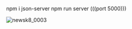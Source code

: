 npm i json-server
npm run server (((port 5000)))

![newsk8_0003](https://user-images.githubusercontent.com/87159434/150193473-b53dfee6-7a66-44f5-b75a-ba3be80b800c.jpg)
